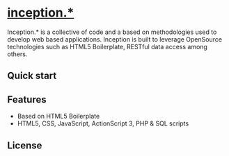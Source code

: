 # [inception.*](http://inceptiondotstar.com)

Inception.* is a collective of code and a based on methodologies used to develop web based applications. Inception is built to leverage OpenSource technologies such as HTML5 Boilerplate, RESTful data access among others. 


## Quick start




## Features

* Based on HTML5 Boilerplate
* HTML5, CSS, JavaScript, ActionScript 3, PHP & SQL scripts


## License